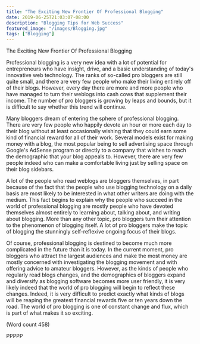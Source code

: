 ```yaml
---
title: "The Exciting New Frontier Of Professional Blogging"
date: 2019-06-25T21:03:07-08:00
description: "Blogging Tips for Web Success"
featured_image: "/images/Blogging.jpg"
tags: ["Blogging"]
---
```


The Exciting New Frontier Of Professional Blogging

Professional blogging is a very new idea with a lot of
potential for entrepreneurs who have insight, drive, and
a basic understanding of today's innovative web
technology. The ranks of so-called pro bloggers are still
quite small, and there are very few people who make
their living entirely off of their blogs. However, every
day there are more and more people who have managed
to turn their weblogs into cash cows that supplement
their income. The number of pro bloggers is growing by
leaps and bounds, but it is difficult to say whether this
trend will continue. 

Many bloggers dream of entering the sphere of
professional blogging. There are very few people who
happily devote an hour or more each day to their blog
without at least occasionally wishing that they could
earn some kind of financial reward for all of their work.
Several models exist for making money with a blog, the
most popular being to sell advertising space through
Google's AdSense program or directly to a company
that wishes to reach the demographic that your blog
appeals to. However, there are very few people indeed
who can make a comfortable living just by selling space
on their blog sidebars. 

A lot of the people who read weblogs are bloggers
themselves, in part because of the fact that the people
who use blogging technology on a daily basis are most
likely to be interested in what other writers are doing
with the medium. This fact begins to explain why the
people who succeed in the world of professional
blogging are mostly people who have devoted
themselves almost entirely to learning about, talking
about, and writing about blogging. More than any other
topic, pro bloggers turn their attention to the
phenomenon of blogging itself. A lot of pro bloggers
make the topic of blogging the stunningly self-reflexive
ongoing focus of their blogs. 

Of course, professional blogging is destined to become
much more complicated in the future than it is today. In
the current moment, pro bloggers who attract the largest
audiences and make the most money are mostly
concerned with investigating the blogging movement
and with offering advice to amateur bloggers. However,
as the kinds of people who regularly read blogs
changes, and the demographics of bloggers expand and
diversify as blogging software becomes more user
friendly, it is very likely indeed that the world of pro
blogging will begin to reflect these changes. Indeed, it
is very difficult to predict exactly what kinds of blogs
will be reaping the greatest financial rewards five or ten
years down the road. The world of pro blogging is one
of constant change and flux, which is part of what
makes it so exciting. 

(Word count 458)

PPPPP
